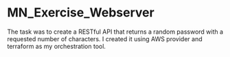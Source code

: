 # MN_Exercise_Webserver
The task was to create a RESTful API that returns a random password with a requested number of characters. I created it using AWS provider and terraform as my orchestration tool. 


